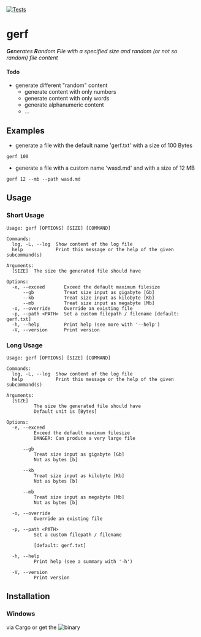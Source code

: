 [![Tests](https://github.com/Phydon/gerf/actions/workflows/rust.yml/badge.svg)](https://github.com/Phydon/gerf/actions/workflows/rust.yml)


# gerf

***Ge**nerates **R**andom **F**ile with a specified size and random (or not so random) file content*


#### Todo

- generate different "random" content
  - generate content with only numbers
  - generate content with only words
  - generate alphanumeric content
  - ...


## Examples

- generate a file with the default name 'gerf.txt' with a size of 100 Bytes

```shell
gerf 100     
```

- generate a file with a custom name 'wasd.md' and with a size of 12 MB

```shell
gerf 12 --mb --path wasd.md    
```


## Usage

### Short Usage

```
Usage: gerf [OPTIONS] [SIZE] [COMMAND]

Commands:
  log, -L, --log  Show content of the log file
  help            Print this message or the help of the given subcommand(s)

Arguments:
  [SIZE]  The size the generated file should have

Options:
  -e, --exceed       Exceed the default maximum filesize
      --gb           Treat size input as gigabyte [Gb]
      --kb           Treat size input as kilobyte [Kb]
      --mb           Treat size input as megabyte [Mb]
  -o, --override     Override an existing file
  -p, --path <PATH>  Set a custom filepath / filename [default: gerf.txt]
  -h, --help         Print help (see more with '--help')
  -V, --version      Print version
```

### Long Usage

```
Usage: gerf [OPTIONS] [SIZE] [COMMAND]

Commands:
  log, -L, --log  Show content of the log file
  help            Print this message or the help of the given subcommand(s)

Arguments:
  [SIZE]
          The size the generated file should have
          Default unit is [Bytes]

Options:
  -e, --exceed
          Exceed the default maximum filesize
          DANGER: Can produce a very large file

      --gb
          Treat size input as gigabyte [Gb]
          Not as bytes [b]

      --kb
          Treat size input as kilobyte [Kb]
          Not as bytes [b]

      --mb
          Treat size input as megabyte [Mb]
          Not as bytes [b]

  -o, --override
          Override an existing file

  -p, --path <PATH>
          Set a custom filepath / filename

          [default: gerf.txt]

  -h, --help
          Print help (see a summary with '-h')

  -V, --version
          Print version
```

## Installation

### Windows

via Cargo or get the ![binary](https://github.com/Phydon/gerf/releases)


